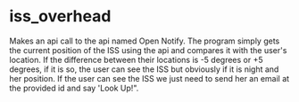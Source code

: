 # iss_overhead
Makes an api call to the api named Open Notify.
The program simply gets the current position of the ISS using the api and compares it with the user's location. If the difference between their locations is -5 degrees or +5 degrees,
if it is so, the user can see the ISS but obviously if it is night and her position. 
If the user can see the ISS we just need to send her an email at the provided id and say 'Look Up!".
